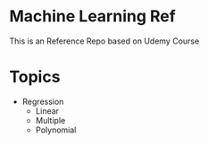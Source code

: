 # Machine Learning Ref
This is an Reference Repo based on Udemy Course

# Topics
- Regression
  - Linear
  - Multiple
  - Polynomial
  
